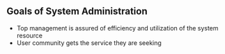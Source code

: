 ## Goals of System Administration
- Top management is assured of efficiency and utilization of the system resource
- User community gets the service they are seeking